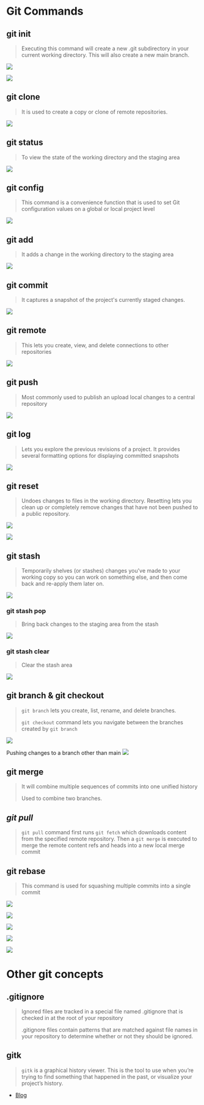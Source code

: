 # Git Commands

## **git init**
> Executing this command will create a new .git subdirectory in your current working directory. This will also create a new main branch. 

![](images/git-cmds/00-init.png)

![](images/git-cmds/01-init.png)

## **git clone**
>It is used to create a copy or clone of remote repositories.

![](images/git-cmds/21-clone.png)

## **git status**
> To view the state of the working directory and the staging area

![](images/git-cmds/02-status.png)

## **git config**
> This command is a convenience function that is used to set Git configuration values on a global or local project level

![](images/git-cmds//03-config.png)

## **git add**
>It adds a change in the working directory to the staging area

![](images/git-cmds/04-add.png)

## **git commit**
> It captures a snapshot of the project's currently staged changes.

![](images/git-cmds/05-commit.png)

## **git remote**
> This lets you create, view, and delete connections to other repositories

![](images/git-cmds/06-remote.png)

## **git push**
> Most commonly used to publish an upload local changes to a central repository

![](images/git-cmds/07-push.png)

## **git log**
> Lets you explore the previous revisions of a project. It provides several formatting options for displaying committed snapshots

![](images/git-cmds/08-log.png)

## **git reset**
> Undoes changes to files in the working directory. Resetting lets you clean up or completely remove changes that have not been pushed to a public repository.

![](images/git-cmds/09-rem_commit.png)

![](images/git-cmds/10-rem_commit.png)

## **git stash**
> Temporarily shelves (or stashes) changes you've made to your working copy so you can work on something else, and then come back and re-apply them later on.

![](images/git-cmds/11-stash.png)

### **git stash pop**
> Bring back changes to the staging area from the stash

![](images/git-cmds/12-stash_pop.png)

### **git stash clear**
> Clear the stash area

![](images/git-cmds/13-stash_clear.png)

## **git branch** & **git checkout**
> `git branch` lets you create, list, rename, and delete branches.
>
> `git checkout` command lets you navigate between the branches created by `git branch`

![](images/git-cmds/14-branch.png)

Pushing changes to a branch other than main
![](images/git-cmds/15-branch.png)

## **git merge**
> It will combine multiple sequences of commits into one unified history
>
> Used to combine two branches.
## ***git pull***
> `git pull` command first runs `git fetch` which downloads content from the specified remote repository. Then a `git merge` is executed to merge the remote content refs and heads into a new local merge commit


## **git rebase**
> This command is used for squashing multiple commits into a single commit

![](images/git-cmds/16-rebase.png)

![](images/git-cmds/17-rebase.png)

![](images/git-cmds/18-rebase.png)

![](images/git-cmds/19-rebase.png)

![](images/git-cmds/20-rebase.png)

# Other git concepts

## .gitignore
> Ignored files are tracked in a special file named .gitignore that is checked in at the root of your repository
>
>.gitignore files contain patterns that are matched against file names in your repository to determine whether or not they should be ignored.

## gitk
> `gitk` is a graphical history viewer. This is the tool to use when you’re trying to find something that happened in the past, or visualize your project’s history.
* [Blog](https://riptutorial.com/git/example/18336/gitk-and-git-gui)